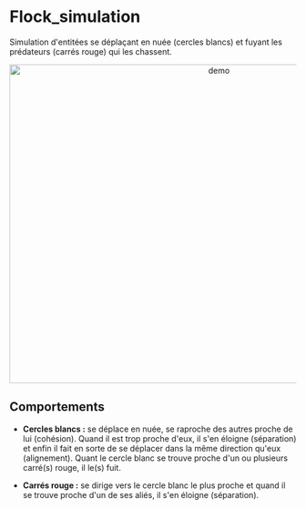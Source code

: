 # Flock_simulation

Simulation d'entitées se déplaçant en nuée (cercles blancs) et fuyant les prédateurs (carrés rouge) qui les chassent.

<div align="center">
<img src="https://github.com/ValentinLe/Flock_simulation/blob/master/screenshots/demo.gif" alt="demo" width="720" height="560">
</div>

## Comportements

- **Cercles blancs :** se déplace en nuée, se raproche des autres proche de lui (cohésion). Quand il est trop proche d'eux, il s'en éloigne (séparation) et enfin il fait en sorte de se déplacer dans la même direction qu'eux (alignement). Quant le cercle blanc se trouve proche d'un ou plusieurs carré(s) rouge, il le(s) fuit.

- **Carrés rouge :** se dirige vers le cercle blanc le plus proche et quand il se trouve proche d'un de ses aliés, il s'en éloigne (séparation).
